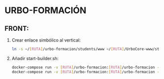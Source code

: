 <h1>URBO-FORMACIÓN</H1>

<h2>FRONT: </h2>

1. Crear enlace simbólico al vertical:

    ```bash
    ln -s ~/[RUTA]/urbo-formacion/students/www ~/[RUTA]/UrboCore-www/students
    ```

2. Añadir start-builder.sh:

    ```bash
    docker-compose run -v [RUTA]/urbo-formacion:[RUTA]/urbo-formacion -v [RUTA] -p 8085:80 --rm www > /dev/null &
    docker-compose run -v [RUTA]/urbo-formacion:[RUTA]/urbo-formacion -v --rm www_builder
    ```










